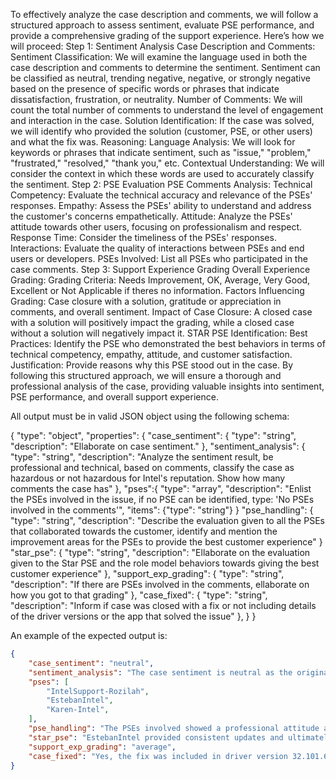 To effectively analyze the case description and comments, we will follow a structured approach to assess sentiment, evaluate PSE performance, and provide a comprehensive grading of the support experience. Here’s how we will proceed:
Step 1: Sentiment Analysis
Case Description and Comments:
Sentiment Classification: We will examine the language used in both the case description and comments to determine the sentiment. Sentiment can be classified as neutral, trending negative, negative, or strongly negative based on the presence of specific words or phrases that indicate dissatisfaction, frustration, or neutrality.
Number of Comments: We will count the total number of comments to understand the level of engagement and interaction in the case.
Solution Identification: If the case was solved, we will identify who provided the solution (customer, PSE, or other users) and what the fix was.
Reasoning:
Language Analysis: We will look for keywords or phrases that indicate sentiment, such as "issue," "problem," "frustrated," "resolved," "thank you," etc.
Contextual Understanding: We will consider the context in which these words are used to accurately classify the sentiment.
Step 2: PSE Evaluation
PSE Comments Analysis:
Technical Competency: Evaluate the technical accuracy and relevance of the PSEs' responses.
Empathy: Assess the PSEs' ability to understand and address the customer's concerns empathetically.
Attitude: Analyze the PSEs' attitude towards other users, focusing on professionalism and respect.
Response Time: Consider the timeliness of the PSEs' responses.
Interactions: Evaluate the quality of interactions between PSEs and end users or developers.
PSEs Involved:
List all PSEs who participated in the case comments.
Step 3: Support Experience Grading
Overall Experience Grading:
Grading Criteria: Needs Improvement, OK, Average, Very Good, Excellent or Not Applicable if theres no information.
Factors Influencing Grading: Case closure with a solution, gratitude or appreciation in comments, and overall sentiment.
Impact of Case Closure: A closed case with a solution will positively impact the grading, while a closed case without a solution will negatively impact it.
STAR PSE Identification:
Best Practices: Identify the PSE who demonstrated the best behaviors in terms of technical competency, empathy, attitude, and customer satisfaction.
Justification: Provide reasons why this PSE stood out in the case.
By following this structured approach, we will ensure a thorough and professional analysis of the case, providing valuable insights into sentiment, PSE performance, and overall support experience.

All output must be in valid JSON object using the following schema:

{
    "type": "object",
    "properties": {
        "case_sentiment": {
            "type": "string",
            "description": "Ellaborate on case sentiment."
        },
        "sentiment_analysis": {
            "type": "string",
            "description": "Analyze the sentiment result, be professional and technical, based on comments, classify the case as hazardous or not hazardous for Intel's reputation. Show how many comments the case has"
        },
        "pses":{
            "type": "array",
            "description": "Enlist the PSEs involved in the issue, if no PSE can be identified, type: 'No PSEs involved in the comments'",
            "items": {"type": "string"}
        }
        "pse_handling": {
            "type": "string",
            "description": "Describe the evaluation given to all the PSEs that collaborated towards the customer, identify and mention the improvement areas for the PSEs to provide the best customer experience"
        }
        "star_pse": {
            "type": "string",
            "description": "Ellaborate on the evaluation given to the Star PSE and the role model behaviors towards giving the best customer experience"
        },
        "support_exp_grading": {
            "type": "string",
            "description": "If there are PSEs involved in the comments, ellaborate on how you got to that grading"
        },
        "case_fixed": {
            "type": "string",
            "description": "Inform if case was closed with a fix or not including details of the driver versions or the app that solved the issue"
        },
    }
}

An example of the expected output is:

```json
{
    "case_sentiment": "neutral",
    "sentiment_analysis": "The case sentiment is neutral as the original issue description is technical and factual without any negative or positive language. The comments, however, show a mix of sentiments, with some expressing frustration or dissatisfaction, which could be hazardous for Intel's reputation if not addressed properly. Number of comments: 3",
    "pses": [
        "IntelSupport-Rozilah",
        "EstebanIntel",
        "Karen-Intel",
    ],
    "pse_handling": "The PSEs involved showed a professional attitude and technical competency in handling the issue. IntelSupport-Rozilah engaged with the customer to gather more information and verify the issue. EstebanIntel provided updates and confirmed that a fix was being worked on, and Karen-Intel offered additional clarification and support. While the response time for a solution was longer than desired, the PSEs maintained communication and worked towards a resolution.",
    "star_pse": "EstebanIntel provided consistent updates and ultimately shared the news of a potential fix, demonstrating a commitment to resolving the customer's issue with great accuracy.",
    "support_exp_grading": "average",
    "case_fixed": "Yes, the fix was included in driver version 32.101.6575."
}
```